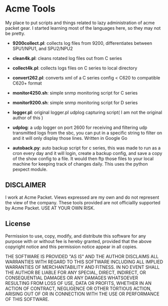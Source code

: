 # Acme Tools

My place to put scripts and things related to lazy administration of acme packet gear.
I started learning most of the languages here, so they may not be
pretty.

- **9200collect.pl**: collects log files from 9200, differentiates between
  SPU1/NPU1, and SPU2/NPU2
- **clean4k.pl**: cleans rotated log files out from C series
- **collect4k.pl**: collects logs files on C series to local directory
- **convert262.pl**: converts xml of a C series config < C620 to compatible
  C620+ format
- **monitor4250.sh**: simple snmp monitoring script for C series
- **monitor9200.sh**: simple snmp monitoring script for D series

- **logger.pl**:  original logger.pl udplog capturing script( I am not
  the original author of this )

- **udplog**: a udp logger on port 2600 for receiving and filtering udp
  transmitted logs from the sbc, you can put in a specific string to
  filter on and it will only display those lines. Written in Google Go

- **autoback.py**: auto backup script for c series, this was made to run as
  a cron every day and it will login, create a backup config, and save a
  copy of the show config to a file. It would then ftp those files to your
  local machine for keeping track of changes daily. This uses the python
  pexpect module.

DISCLAIMER
----------

I work at Acme Packet. Views expressed are my own and do not represent
the view of the company. These tools provided are not officiallly
supported by Acme Packet. USE AT YOUR OWN RISK.


License
-------

Permission to use, copy, modify, and distribute this software for any
purpose with or without fee is hereby granted, provided that the above
copyright notice and this permission notice appear in all copies.

THE SOFTWARE IS PROVIDED "AS IS" AND THE AUTHOR DISCLAIMS ALL WARRANTIES
WITH REGARD TO THIS SOFTWARE INCLUDING ALL IMPLIED WARRANTIES OF
MERCHANTABILITY AND FITNESS. IN NO EVENT SHALL THE AUTHOR BE LIABLE FOR
ANY SPECIAL, DIRECT, INDIRECT, OR CONSEQUENTIAL DAMAGES OR ANY DAMAGES
WHATSOEVER RESULTING FROM LOSS OF USE, DATA OR PROFITS, WHETHER IN AN
ACTION OF CONTRACT, NEGLIGENCE OR OTHER TORTIOUS ACTION, ARISING OUT OF
OR IN CONNECTION WITH THE USE OR PERFORMANCE OF THIS SOFTWARE.
